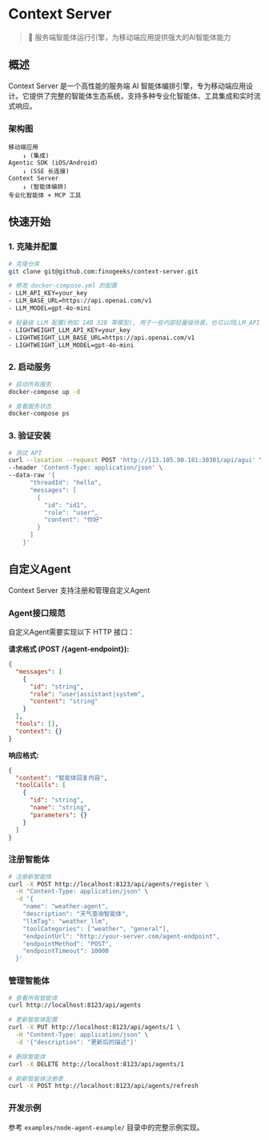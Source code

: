 # Context Server

> 🤖 服务端智能体运行引擎，为移动端应用提供强大的AI智能体能力

## 概述

Context Server 是一个高性能的服务端 AI 智能体编排引擎，专为移动端应用设计。它提供了完整的智能体生态系统，支持多种专业化智能体、工具集成和实时流式响应。

### 架构图

```
移动端应用
    ↓ (集成)
Agentic SDK (iOS/Android)
    ↓ (SSE 长连接)
Context Server
    ↓ (智能体编排)
专业化智能体 + MCP 工具
```

## 快速开始

### 1. 克隆并配置

```bash
# 克隆仓库
git clone git@github.com:finogeeks/context-server.git

# 修改 docker-compose.yml 的配置
- LLM_API_KEY=your_key
- LLM_BASE_URL=https://api.openai.com/v1
- LLM_MODEL=gpt-4o-mini

# 轻量级 LLM 配置(例如 14B 32B 等模型), 用于一些内部轻量级场景。也可以同LLM_API_KEY等配置一样的
- LIGHTWEIGHT_LLM_API_KEY=your_key
- LIGHTWEIGHT_LLM_BASE_URL=https://api.openai.com/v1
- LIGHTWEIGHT_LLM_MODEL=gpt-4o-mini
```

### 2. 启动服务

```bash
# 启动所有服务
docker-compose up -d

# 查看服务状态
docker-compose ps
```

### 3. 验证安装

```bash
# 测试 API
curl --location --request POST 'http://113.105.90.181:30301/api/agui' \
--header 'Content-Type: application/json' \
--data-raw '{
      "threadId": "hello",
      "messages": [
        {
          "id": "id1", 
          "role": "user",
          "content": "你好"
        }
      ]
    }'
```

## 自定义Agent

Context Server 支持注册和管理自定义Agent

### Agent接口规范

自定义Agent需要实现以下 HTTP 接口：

**请求格式 (POST /{agent-endpoint}):**
```json
{
  "messages": [
    {
      "id": "string",
      "role": "user|assistant|system",
      "content": "string"
    }
  ],
  "tools": [],
  "context": {}
}
```

**响应格式:**
```json
{
  "content": "智能体回复内容",
  "toolCalls": [
    {
      "id": "string",
      "name": "string",
      "parameters": {}
    }
  ]
}
```

### 注册智能体

```bash
# 注册新智能体
curl -X POST http://localhost:8123/api/agents/register \
  -H "Content-Type: application/json" \
  -d '{
    "name": "weather-agent",
    "description": "天气查询智能体",
    "llmTag": "weather_llm",
    "toolCategories": ["weather", "general"],
    "endpointUrl": "http://your-server.com/agent-endpoint",
    "endpointMethod": "POST",
    "endpointTimeout": 10000
  }'
```

### 管理智能体

```bash
# 查看所有智能体
curl http://localhost:8123/api/agents

# 更新智能体配置
curl -X PUT http://localhost:8123/api/agents/1 \
  -H "Content-Type: application/json" \
  -d '{"description": "更新后的描述"}'

# 删除智能体
curl -X DELETE http://localhost:8123/api/agents/1

# 刷新智能体注册表
curl -X POST http://localhost:8123/api/agents/refresh
```

### 开发示例

参考 `examples/node-agent-example/` 目录中的完整示例实现。